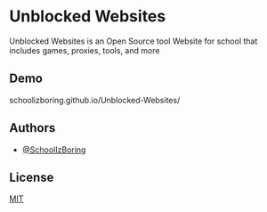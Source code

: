 


# Unblocked Websites

Unblocked Websites is an Open Source tool Website for school that includes games, proxies, tools, and more



## Demo
schoolizboring.github.io/Unblocked-Websites/


## Authors

- [@SchoolIzBoring](https://github.com/SchoolIzBoring)


## License

[MIT](https://choosealicense.com/licenses/mit/)

